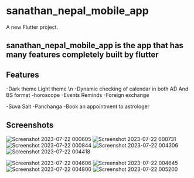 # sanathan_nepal_mobile_app

A new Flutter project.

## sanathan_nepal_mobile_app is the app that has many features completely built by flutter

## Features
-Dark theme Light theme \n
-Dynamic checking of calendar in both AD And BS format
-horoscope 
-Events Reminds
-Foreign exchange

-Suva Sait
-Panchanga
-Book an appointment to astrologer

## Screenshots
![Screenshot 2023-07-22 000605](https://github.com/BOSSHK-SPEC/sanathan_nepal_mobile_appmyold/assets/84731518/eb411509-fec6-4ae1-8ea7-28e89e6f22b6)
![Screenshot 2023-07-22 000731](https://github.com/BOSSHK-SPEC/sanathan_nepal_mobile_appmyold/assets/84731518/bcd52e99-e1f9-4212-b749-92c847b0649b)
![Screenshot 2023-07-22 000844](https://github.com/BOSSHK-SPEC/sanathan_nepal_mobile_appmyold/assets/84731518/7949e9e4-62be-46d5-b06c-fd1c36767b97)
![Screenshot 2023-07-22 004306](https://github.com/BOSSHK-SPEC/sanathan_nepal_mobile_appmyold/assets/84731518/a2633bd0-378c-4552-bcca-b45a71c37b06)
![Screenshot 2023-07-22 004418](https://github.com/BOSSHK-SPEC/sanathan_nepal_mobile_appmyold/assets/84731518/8a8e935c-0088-4de5-a4fb-796a7d926c8c)

![Screenshot 2023-07-22 004606](https://github.com/BOSSHK-SPEC/sanathan_nepal_mobile_appmyold/assets/84731518/ae1a5414-9256-4734-bb92-74908bf79355)
![Screenshot 2023-07-22 004645](https://github.com/BOSSHK-SPEC/sanathan_nepal_mobile_appmyold/assets/84731518/fc9827ec-7ab0-4ca1-9581-8f30b323afdb)
![Screenshot 2023-07-22 004800](https://github.com/BOSSHK-SPEC/sanathan_nepal_mobile_appmyold/assets/84731518/ac36aedc-1c62-4e3c-af6a-2887322951df)
![Screenshot 2023-07-22 005200](https://github.com/BOSSHK-SPEC/sanathan_nepal_mobile_appmyold/assets/84731518/f670b06e-598b-4f91-80b9-1e6b3f51ae32)
